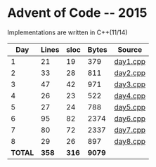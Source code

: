 # Advent of Code -- 2015

Implementations are written in C++(11/14)

Day | Lines | sloc | Bytes | Source
----|-------|------|-------|-------
1 | 21 | 19 | 379 | [day1.cpp](https://github.com/willkill07/adventofcode/blob/master/src/day1.cpp)
2 | 33 | 28 | 811 | [day2.cpp](https://github.com/willkill07/adventofcode/blob/master/src/day2.cpp)
3 | 47 | 42 | 971 | [day3.cpp](https://github.com/willkill07/adventofcode/blob/master/src/day3.cpp)
4 | 26 | 23 | 522 | [day4.cpp](https://github.com/willkill07/adventofcode/blob/master/src/day4.cpp)
5 | 27 | 24 | 788 | [day5.cpp](https://github.com/willkill07/adventofcode/blob/master/src/day5.cpp)
6 | 95 | 82 | 2374 | [day6.cpp](https://github.com/willkill07/adventofcode/blob/master/src/day6.cpp)
7 | 80 | 72 | 2337 | [day7.cpp](https://github.com/willkill07/adventofcode/blob/master/src/day7.cpp)
8 | 29 | 26 | 897 | [day8.cpp](https://github.com/willkill07/adventofcode/blob/master/src/day8.cpp)
**TOTAL** | **358** | **316** | **9079** |
